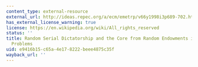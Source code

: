 ```yaml
---
content_type: external-resource
external_url: http://ideas.repec.org/a/ecm/emetrp/v66y1998i3p689-702.html
has_external_license_warning: true
license: https://en.wikipedia.org/wiki/All_rights_reserved
status: ''
title: Random Serial Dictatorship and the Core from Random Endowments in House Allocation
  Problems
uid: e9416b15-c65a-4e17-8222-beee4875c35f
wayback_url: ''
---
```


